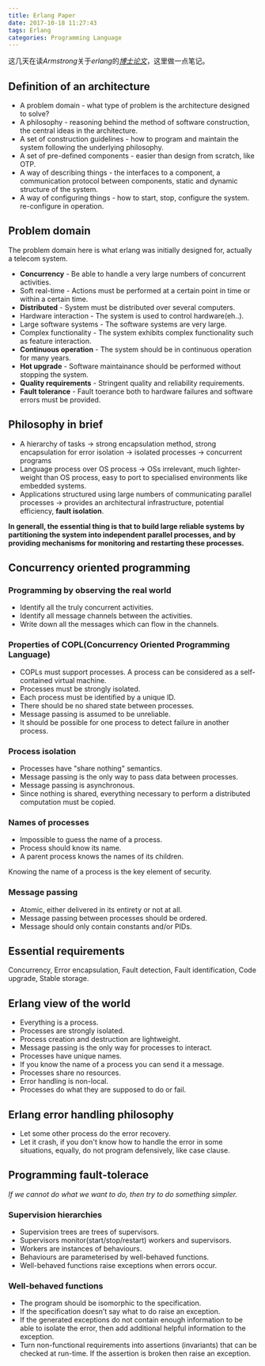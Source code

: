 ```yaml
---
title: Erlang Paper
date: 2017-10-18 11:27:43
tags: Erlang
categories: Programming Language
---
```


这几天在读*Armstrong*关于*erlang*的[*博士论文*](http://erlang.org/download/armstrong_thesis_2003.pdf)，这里做一点笔记。

## Definition of an architecture
- A problem domain \- what type of problem is the architecture designed to solve?
- A philosophy \- reasoning behind the method of software construction, the central ideas in the architecture.
- A set of construction guidelines \- how to program and maintain the system following the underlying philosophy.
- A set of pre-defined components \- easier than design from scratch, like OTP.
- A way of describing things \- the interfaces to a component, a communication protocol between components, static and dynamic structure of the system.
- A way of configuring things \- how to start, stop, configure the system. re-configure in operation.

<!-- more -->

## Problem domain
The problem domain here is what erlang was initially designed for, actually a telecom system.
- **Concurrency** \- Be able to handle a very large numbers of concurrent activities.
- Soft real-time \- Actions must be performed at a certain point in time or within a certain time.
- **Distributed** \- System must be distributed over several computers.
- Hardware interaction \- The system is used to control hardware(eh..).
- Large software systems \- The software systems are very large.
- Complex functionality \- The system exhibits complex functionality such as feature interaction.
- **Continuous operation** \- The system should be in continuous operation for many years.
- **Hot upgrade** \- Software maintainance should be performed without stopping the system.
- **Quality requirements** \- Stringent quality and reliability requirements.
- **Fault tolerance** \- Fault toerance both to hardware failures and software errors must be provided.

## Philosophy in brief
- A hierarchy of tasks -> strong encapsulation method, strong encapsulation for error isolation -> isolated processes -> concurrent programs
- Language process over OS process -> OSs irrelevant, much lighter-weight than OS process, easy to port to specialised environments like embedded systems.
- Applications structured using large numbers of communicating parallel processes -> provides an architectural infrastructure, potential efficiency, **fault isolation**.

**In generall, the essential thing is that to build large reliable systems by partitioning the system into independent parallel processes, and by providing mechanisms for monitoring and restarting these processes.**

## Concurrency oriented programming

### Programming by observing the real world
- Identify all the truly concurrent activities.
- Identify all message channels between the activities.
- Write down all the messages which can flow in the channels.

### Properties of COPL(Concurrency Oriented Programming Language)
- COPLs must support processes. A process can be considered as a self-contained virtual machine.
- Processes must be strongly isolated.
- Each process must be identified by a unique ID.
- There should be no shared state between processes.
- Message passing is assumed to be unreliable.
- It should be possible for one process to detect failure in another process.

### Process isolation
- Processes have "share nothing" semantics.
- Message passing is the only way to pass data between processes.
- Message passing is asynchronous.
- Since nothing is shared, everything necessary to perform a distributed computation must be copied.

### Names of processes
- Impossible to guess the name of a process.
- Process should know its name.
- A parent process knows the names of its children.

Knowing the name of a process is the key element of security.

### Message passing
- Atomic, either delivered in its entirety or not at all.
- Message passing between processes should be ordered.
- Message should only contain constants and/or PIDs.

## Essential requirements
Concurrency, Error encapsulation, Fault detection, Fault identification, Code upgrade, Stable storage.

## Erlang view of the world
- Everything is a process.
- Processes are strongly isolated.
- Process creation and destruction are lightweight.
- Message passing is the only way for processes to interact.
- Processes have unique names.
- If you know the name of a process you can send it a message.
- Processes share no resources.
- Error handling is non-local.
- Processes do what they are supposed to do or fail.

## Erlang error handling philosophy
- Let some other process do the error recovery.
- Let it crash, if you don't know how to handle the error in some situations, equally, do not program defensively, like case clause.

## Programming fault-tolerace
*If we cannot do what we want to do, then try to do something simpler.*

### Supervision hierarchies
- Supervision trees are trees of supervisors.
- Supervisors monitor(start/stop/restart) workers and supervisors.
- Workers are instances of behaviours.
- Behaviours are parameterised by well-behaved functions.
- Well-behaved functions raise exceptions when errors occur.

### Well-behaved functions
- The program should be isomorphic to the specification.
- If the specification doesn’t say what to do raise an exception.
- If the generated exceptions do not contain enough information to be able to isolate the error, then add additional helpful information to the exception.
- Turn non-functional requirements into assertions (invariants) that can be checked at run-time. If the assertion is broken then raise an exception.
